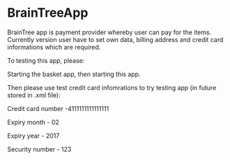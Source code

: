 # BrainTreeApp

BrainTree app is payment provider whereby user can pay for the items. Currently version user have to set own data, billing address and credit card informations which are required.

To testing this app, please:

Starting the basket app, then starting this app.

Then please use test credit card infomrations to try testing app (in future stored in .xml file):

Credit card number -4111111111111111

Expiry month - 02

Expiry year - 2017

Security number - 123

